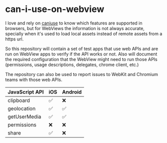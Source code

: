 # can-i-use-on-webview

I love and rely on [caniuse](https://caniuse.com/) to know which features are supported in browsers, but for WebViews the information is not always accurate, specially when it's used to load local assets instead of remote assets from a https url.

So this repository will contain a set of test apps that use web APIs and are run on WebView apps to verify if the API works or not.
Also will document the required configuration that the WebView might need to run those APIs (permissions, usage descriptions, delegates, chrome client, etc.)

The repository can also be used to report issues to WebKit and Chromium teams with those web APIs.

| JavaScript API | iOS | Android |
| -------------- | --- | ------- |
| clipboard      |  ✅  |   ❌    |
| geolocation    |  ✅  |   ✅    |
| getUserMedia   |  ✅  |   ✅    |
| permissions    |  ❌  |   ❌    |
| share          |  ✅  |   ❌    |
